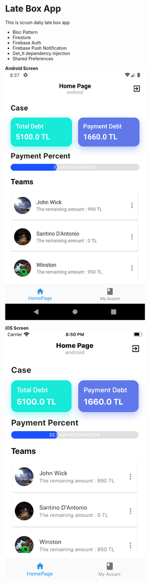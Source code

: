# Late Box App

This is scrum daliy late box app

- Bloc Pattern
- Firestore
- Firebase Auth
- Firebase Push Notification
- Get_It dependency injection
- Shared Preferences

<b>Android Screen</b>
<br/>
<img src="screens/home.png" height="800" widht="600"/>


<b>iOS Screen</b>
<br/>
<img src="screens/home_ios.png" height="800" widht="600"/>
